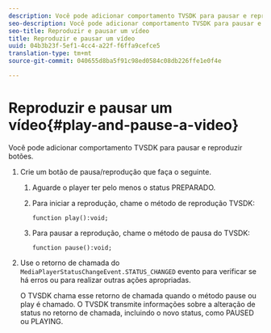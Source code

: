 ```yaml
---
description: Você pode adicionar comportamento TVSDK para pausar e reproduzir botões.
seo-description: Você pode adicionar comportamento TVSDK para pausar e reproduzir botões.
seo-title: Reproduzir e pausar um vídeo
title: Reproduzir e pausar um vídeo
uuid: 04b3b23f-5ef1-4cc4-a22f-f6ffa9cefce5
translation-type: tm+mt
source-git-commit: 040655d8ba5f91c98ed0584c08db226ffe1e0f4e

---
```



# Reproduzir e pausar um vídeo{#play-and-pause-a-video}

Você pode adicionar comportamento TVSDK para pausar e reproduzir botões.

1. Crie um botão de pausa/reprodução que faça o seguinte.
   1. Aguarde o player ter pelo menos o status PREPARADO.
   1. Para iniciar a reprodução, chame o método de reprodução TVSDK:

      ```
      function play():void;
      ```

   1. Para pausar a reprodução, chame o método de pausa do TVSDK:

      ```
      function pause():void;
      ```

1. Use o retorno de chamada do `MediaPlayerStatusChangeEvent.STATUS_CHANGED` evento para verificar se há erros ou para realizar outras ações apropriadas.

   O TVSDK chama esse retorno de chamada quando o método pause ou play é chamado. O TVSDK transmite informações sobre a alteração de status no retorno de chamada, incluindo o novo status, como PAUSED ou PLAYING.
